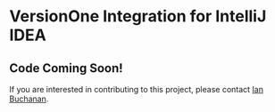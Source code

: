 # VersionOne Integration for IntelliJ IDEA

## Code Coming Soon!
If you are interested in contributing to this project, please contact [Ian Buchanan](mailto:ian.buchanan@versionone.com).